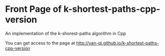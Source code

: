 # Front Page of k-shortest-paths-cpp-version

An implementation of the k-shorest-paths algorithm in Cpp

You can get access to the page at http://yan-qi.github.io/k-shortest-paths-cpp-version
